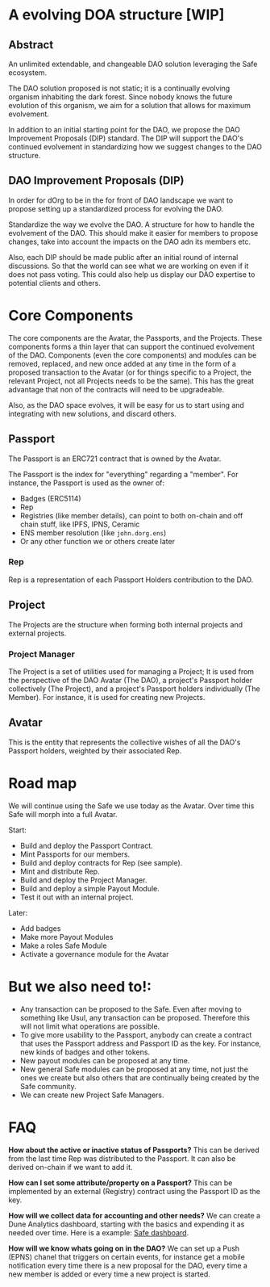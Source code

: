 # A evolving DOA structure [WIP]

## Abstract

An unlimited extendable, and changeable DAO solution leveraging the Safe ecosystem.

The DAO solution proposed is not static; it is a continually evolving organism inhabiting the dark forest. Since nobody knows the future evolution of this organism, we aim for a solution that allows for maximum evolvement.

In addition to an initial starting point for the DAO, we propose the DAO Improvement Proposals (DIP) standard. The DIP will support the DAO's continued evolvement in standardizing how we suggest changes to the DAO structure.

## DAO Improvement Proposals (DIP)

In order for dOrg to be in the for front of DAO landscape we want to propose setting up a standardized process for evolving the DAO.

Standardize the way we evolve the DAO. A structure for how to handle the evolvement of the DAO. This should make it easier for members to propose changes, take into account the impacts on the DAO adn its members etc.

Also, each DIP should be made public after an initial round of internal discussions. So that the world can see what we are working on even if it does not pass voting. This could also help us display our DAO expertise to potential clients and others.

# Core Components

The core components are the Avatar, the Passports, and the Projects. These components forms a thin layer that can support the continued evolvement of the DAO. Components (even the core components) and modules can be removed, replaced, and new once added at any time in the form of a proposed transaction to the Avatar (or for things specific to a Project, the relevant Project, not all Projects needs to be the same). This has the great advantage that non of the contracts will need to be upgradeable.

Also, as the DAO space evolves, it will be easy for us to start using and integrating with new solutions, and discard others.

## Passport

The Passport is an ERC721 contract that is owned by the Avatar.

The Passport is the index for "everything" regarding a "member". For instance, the Passport is used as the owner of:

- Badges (ERC5114)
- Rep
- Registries (like member details), can point to both on-chain and off chain stuff, like IPFS, IPNS, Ceramic
- ENS member resolution (like `john.dorg.ens`)
- Or any other function we or others create later

### Rep

Rep is a representation of each Passport Holders contribution to the DAO.

## Project

The Projects are the structure when forming both internal projects and external projects.

### Project Manager

The Project is a set of utilities used for managing a Project; It is used from the perspective of the DAO Avatar (The DAO), a project's Passport holder collectively (The Project), and a project's Passport holders individually (The Member). For instance, it is used for creating new Projects.

## Avatar

This is the entity that represents the collective wishes of all the DAO's Passport holders, weighted by their associated Rep.

# Road map

We will continue using the Safe we use today as the Avatar. Over time this Safe will morph into a full Avatar.

Start:

- Build and deploy the Passport Contract.
- Mint Passports for our members.
- Build and deploy contracts for Rep (see sample).
- Mint and distribute Rep.
- Build and deploy the Project Manager.
- Build and deploy a simple Payout Module.
- Test it out with an internal project.

Later:

- Add badges
- Make more Payout Modules
- Make a roles Safe Module
- Activate a governance module for the Avatar

# But we also need to!:

- Any transaction can be proposed to the Safe. Even after moving to something like Usul, any transaction can be proposed. Therefore this will not limit what operations are possible.
- To give more usability to the Passport, anybody can create a contract that uses the Passport address and Passport ID as the key. For instance, new kinds of badges and other tokens.
- New payout modules can be proposed at any time.
- New general Safe modules can be proposed at any time, not just the ones we create but also others that are continually being created by the Safe community.
- We can create new Project Safe Managers.

# FAQ

**How about the active or inactive status of Passports?**
This can be derived from the last time Rep was distributed to the Passport. It can also be derived on-chain if we want to add it.

**How can I set some attribute/property on a Passport?**
This can be implemented by an external (Registry) contract using the Passport ID as the key.

**How will we collect data for accounting and other needs?**
We can create a Dune Analytics dashboard, starting with the basics and expending it as needed over time. Here is a example: [Safe dashboard](https://dune.com/safe/ethereum).

**How will we know whats going on in the DAO?**
We can set up a Push (EPNS) chanel that triggers on certain events, for instance get a mobile notification every time there is a new proposal for the DAO, every time a new member is added or every time a new project is started.
